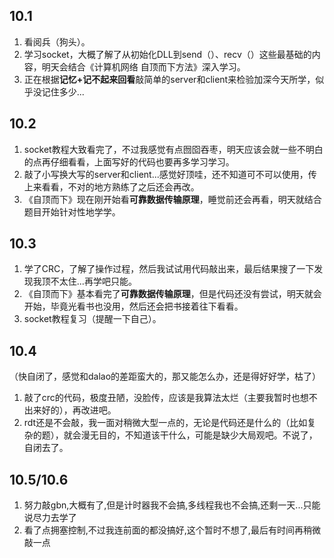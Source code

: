 ## 10.1
1. 看阅兵（狗头）。 
2. 学习socket，大概了解了从初始化DLL到send（）、recv（）这些最基础的内容，明天会结合《计算机网络 自顶而下方法》深入学习。 
3. 正在根据**记忆+记不起来回看**敲简单的server和client来检验加深今天所学，似乎没记住多少...
## 10.2
1. socket教程大致看完了，不过我感觉有点囫囵吞枣，明天应该会就一些不明白的点再仔细看看，上面写好的代码也要再多学习学习。
1. 敲了小写换大写的server和client...感觉好顶哇，还不知道可不可以使用，传上来看看，不对的地方熟练了之后还会再改。
2. 《自顶而下》现在刚开始看**可靠数据传输原理**，睡觉前还会再看，明天就结合题目开始针对性地学学。
## 10.3
1. 学了CRC，了解了操作过程，然后我试试用代码敲出来，最后结果搜了一下发现我顶不太住...再学吧只能。
2. 《自顶而下》基本看完了**可靠数据传输原理**，但是代码还没有尝试，明天就会开始，毕竟光看书也没用，然后还会把书接着往下看看。
3. socket教程复习（提醒一下自己）。
## 10.4 
（快自闭了，感觉和dalao的差距蛮大的，那又能怎么办，还是得好好学，枯了）
1. 敲了crc的代码，极度丑陋，没脸传，应该是我算法太烂（主要我暂时也想不出来好的），再改进吧。
2. rdt还是不会敲，我一面对稍微大型一点的，无论是代码还是什么的（比如复杂的题），就会漫无目的，不知道该干什么，可能是缺少大局观吧。不说了，自闭去了。
## 10.5/10.6
1. 努力敲gbn,大概有了,但是计时器我不会搞,多线程我也不会搞,还剩一天...只能说尽力去学了
2. 看了点拥塞控制,不过我连前面的都没搞好,这个暂时不想了,最后有时间再稍微敲一点
